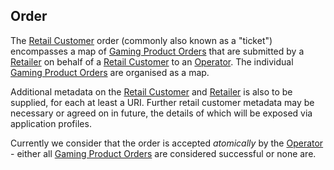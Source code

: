 ## Order

The [Retail Customer](retail-customer) order (commonly also known as a "ticket") encompasses a map of [Gaming Product Orders](gaming-product-order) that are submitted by a [Retailer](retailer) on behalf of a [Retail Customer](retail-customer) to an [Operator](operator). The individual [Gaming Product Orders](gaming-product-orders) are organised as a map.

Additional metadata on the [Retail Customer](retail-customer) and [Retailer](retailer) is also to be supplied, for each at least a URI. Further retail customer metadata may be necessary or agreed on in future, the details of which will be exposed via application profiles.

Currently we consider that the order is accepted *atomically* by the [Operator](operator) - either all [Gaming Product Orders](gaming-product-orders) are considered successful or none are.
